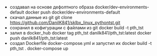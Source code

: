 - создавал на основе дефолтного образа docker/dev-environments-default
docker push docker/dev-environments-default
- скачал данные из git
git clone https://github.com/DanilK841/sklbx_linux_pythontst.git
- сохранил в кофигурации с файлами из git
docker build -t pth_tst
- залил в docker_hub
docker tag pth_tst danilk841/pth_tst:latest
docker push danilk841/pth_tst:latest
- создал Dockerfile docker-compose.yml и запустил их
docker build -t pth_tst .
docker-compose up
